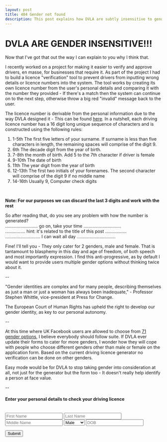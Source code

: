 ```yaml
---
layout: post
title: 404 Gender not found
description: This post explains how DVLA are subtly insensitive to gender identity
---
```


# DVLA ARE GENDER INSENSITIVE!!!

Now that I've got that out the way I can explain to you why I think that.

I recently worked on a project for making it easier to verify and approve drivers, en masse, for businesses that require it. As part of the project I had to build a licence "verification" tool to prevent drivers from inputting wrong details or licence numbers into the system. The tool works by creating its own licence number from the user's personal details and comparing it with the number they provided - If there's a match then the system can continue on to the next step, otherwise throw a big red "invalid" message back to the user.

The licence number is derivable from the personal information due to the way DVLA designed it - This can be found [here](https://www.gov.uk/government/uploads/system/uploads/attachment_data/file/518243/INS57P-information-on-driving-licences.pdf). In a nutshell, each driving licence number has a 16 digit long unique sequence of characters and is constructed using the following rules:<br/>

1.  1-5th The first five letters of your surname. If surname is less than five characters in length,
the remaining spaces will comprise of the digit 9.
2. 6th The decade digit from the year of birth.
3. 7-8th the month of birth. Add 5 to the 7th character if driver is female
4. 9-10th The date of birth
5. 11th The year digit from the year of birth
6. 12-13th The first two initials of your forenames. The second character will comprise of
the digit 9 if no middle name
7. 14-16th Usually 9, Computer check digits

<br/>

**Note: For our purposes we can discard the last 3 digits and work with the rest**

So after reading that, do you see any problem with how the number is generated?  
.......................... go on, take your time ..............................  
................ hint: it's related to the title of this post .................  
............................ I can wait all day ...............................  

Fine! I'll tell you - They only cater for 2 genders, male and female. That is tantamount to blasphemy in this day and age of freedom, of both speech and most importantly expression. I find this anti-progressive, as by default I would want to provide users multiple gender options without thinking twice about it.

--

&quot;Gender identities are complex and for many people, describing themselves as just a man or just
a woman has always been inadequate,&quot; - Professor Stephen Whittle, vice-president at Press
for Change.

The European Court of Human Rights has upheld the right to develop our gender identity, as key to our personal autonomy.

--

At this time where UK Facebook users are allowed to choose from [71 gender options](http://www.telegraph.co.uk/technology/facebook/10930654/Facebooks-71-gender-options-come-to-UK-users.html), I believe everybody should follow suite. If DVLA ever update their forms to cater for more genders, I wonder how they will cope with people who choose different genders other than male or female on the application form. Based on the current driving licence generator no verification can be done on other genders.

Easy mode would be for DVLA to stop taking gender into consideration at all, not just for the generator but the form too - It doesn't really help identify a person at face value.

--

<h4>Enter your personal details to check your driving licence</h4><br/>


<div class="row">
<div class="container">
<input type="text" id="firstname" placeholder="First Name"></input>
<input type="text" id="lastname" placeholder="Last Name"></input>
<input type="text" id="middlename" placeholder="Middle Name"></input>
<select id="gender">
  <option value ="Male" id ="male"> Male</option>
  <option value ="Female" id ="female"> Female</option>
  <option value ="Other" id ="other"> Other</option>
</select>
<input type="text" id="dob" placeholder="DOB"></input>

<input id="submit" type="submit"></input>
</div>
<div class="result">
 <h3 id="licence"></h3>
</div>
</div>
